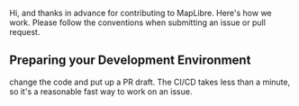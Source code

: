 Hi, and thanks in advance for contributing to MapLibre. Here's how we work. Please follow the conventions when submitting an issue or pull request.

## Preparing your Development Environment

change the code and put up a PR draft. The CI/CD takes less than a minute, so it's a reasonable fast way to work on an issue.